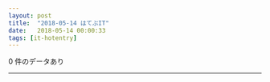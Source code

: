 ```yaml
---
layout: post
title:  "2018-05-14 はてぶIT"
date:   2018-05-14 00:00:33
tags: [it-hotentry]
---
```

0 件のデータあり

<hr>
